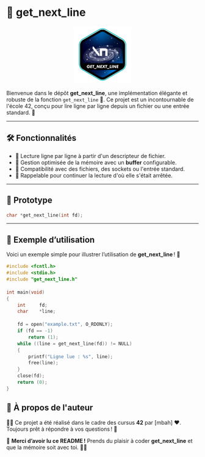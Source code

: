 # 📜 **get_next_line**  

<p align="center">
  <img src="https://github.com/mbah24-dev/mbah24-dev/blob/main/42_badges/get_next_linee.png" alt="GNL 42 project badge"/>
</p>

Bienvenue dans le dépôt **get_next_line**, une implémentation élégante et robuste de la fonction `get_next_line` 🧵. Ce projet est un incontournable de l'école 42, conçu pour lire ligne par ligne depuis un fichier ou une entrée standard. 🌟

---

## 🛠️ **Fonctionnalités**
- 📄 Lecture ligne par ligne à partir d'un descripteur de fichier.
- 💾 Gestion optimisée de la mémoire avec un **buffer** configurable.
- 🚀 Compatibilité avec des fichiers, des sockets ou l'entrée standard.
- 🔄 Rappelable pour continuer la lecture d'où elle s'était arrêtée.

---

## 🚧 **Prototype**

```c
char *get_next_line(int fd);
```
---
## 🌟 Exemple d’utilisation

Voici un exemple simple pour illustrer l’utilisation de **get_next_line** ! 🎉

```c
#include <fcntl.h>
#include <stdio.h>
#include "get_next_line.h"

int main(void)
{
    int     fd;
    char    *line;

    fd = open("example.txt", O_RDONLY);
    if (fd == -1)
        return (1);
    while ((line = get_next_line(fd)) != NULL)
    {
        printf("Ligne lue : %s", line);
        free(line);
    }
    close(fd);
    return (0);
}
```
 
## 🌈 À propos de l'auteur

👨‍💻 Ce projet a été réalisé dans le cadre des cursus **42** par [mbah] ❤️. Toujours prêt à répondre à vos questions ! 🎉

🎉 **Merci d’avoir lu ce README !** Prends du plaisir à coder **get_next_line** et que la mémoire soit avec toi. 💾🔥

